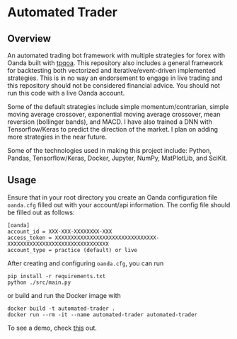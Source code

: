 # Automated Trader

## Overview
An automated trading bot framework with multiple strategies for forex with Oanda built with [tpqoa](https://github.com/yhilpisch/tpqoa). This repository also includes a general framework for backtesting both vectorized and iterative/event-driven implemented strategies. This is in no way an endorsement to engage in live trading and this repository should not be considered financial advice. You should not run this code with a live Oanda account.

Some of the default strategies include simple momentum/contrarian, simple moving average crossover, exponential moving average crossover, mean reversion (bollinger bands), and MACD. I have also trained a DNN with Tensorflow/Keras to predict the direction of the market. I plan on adding more strategies in the near future.

Some of the technologies used in making this project include: Python, Pandas, Tensorflow/Keras, Docker, Jupyter, NumPy, MatPlotLib, and SciKit.

## Usage
Ensure that in your root directory you create an Oanda configuration file `oanda.cfg` filled out with your account/api information. The config file should be filled out as follows:
```
[oanda]
account_id = XXX-XXX-XXXXXXXX-XXX
access_token = XXXXXXXXXXXXXXXXXXXXXXXXXXXXXXXX-XXXXXXXXXXXXXXXXXXXXXXXXXXXXXXXX
account_type = practice (default) or live
```
After creating and configuring `oanda.cfg`, you can run

```
pip install -r requirements.txt
python ./src/main.py
```

or build and run the Docker image with

```
docker build -t automated-trader .
docker run --rm -it --name automated-trader automated-trader
```

To see a demo, check [this](src/main.ipynb) out.